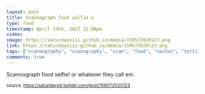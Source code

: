 ```yaml
---
layout: post
title: Scannograph food selfie o
type: food
timestamp: April 14th, 2017 12:00pm
video: 
image: https://saturdayxiii.github.io/media/159572020123.png
link: https://saturdayxiii.github.io/media/159572020123.png
tags: ["scannography", "scanography", "scan", "food", "nachos", "tortilla", "chips", "salsa", "edible", "photography"]
comments: true
---
```


Scannograph food selfie! or whatever they call em.
 
  
<small>source: https://saturdayxiii.tumblr.com/post/159572020123</small>